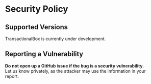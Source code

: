 # Security Policy

## Supported Versions

TransactionalBox is currently under development.

## Reporting a Vulnerability

**Do not open up a GitHub issue if the bug is a security vulnerability.**   
Let us know privately, as the attacker may use the information in your report.

